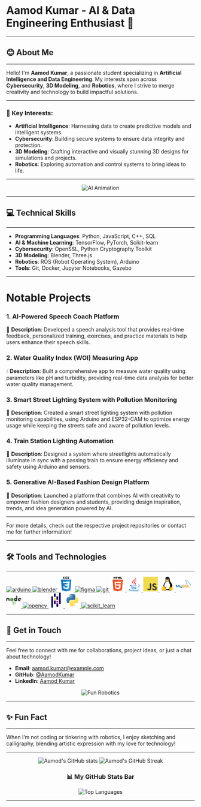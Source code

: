 # Aamod Kumar - AI & Data Engineering Enthusiast 🚀

---

## 😊 About Me

---

Hello! I'm **Aamod Kumar**, a passionate student specializing in **Artificial Intelligence and Data Engineering**. My interests span across **Cybersecurity**, **3D Modeling**, and **Robotics**, where I strive to merge creativity and technology to build impactful solutions.

---

### 🧠 Key Interests:
- **Artificial Intelligence**: Harnessing data to create predictive models and intelligent systems.
- **Cybersecurity**: Building secure systems to ensure data integrity and protection.
- **3D Modeling**: Crafting interactive and visually stunning 3D designs for simulations and projects.
- **Robotics**: Exploring automation and control systems to bring ideas to life.

---

<div align="center">
  <img src="https://media.giphy.com/media/L1R1tvI9svkIWwpVYr/giphy.gif" alt="AI Animation" width="300"/>
</div>

---

## 💻 Technical Skills

---

- **Programming Languages**: Python, JavaScript, C++, SQL
- **AI & Machine Learning**: TensorFlow, PyTorch, Scikit-learn
- **Cybersecurity**: OpenSSL, Python Cryptography Toolkit
- **3D Modeling**: Blender, Three.js
- **Robotics**: ROS (Robot Operating System), Arduino
- **Tools**: Git, Docker, Jupyter Notebooks, Gazebo

---

# Notable Projects

### 1. **AI-Powered Speech Coach Platform**  
🎤 **Description**: Developed a speech analysis tool that provides real-time feedback, personalized training, exercises, and practice materials to help users enhance their speech skills.

### 2. **Water Quality Index (WOI) Measuring App**  
💧 **Description**: Built a comprehensive app to measure water quality using parameters like pH and turbidity, providing real-time data analysis for better water quality management.

### 3. **Smart Street Lighting System with Pollution Monitoring**  
🚦 **Description**: Created a smart street lighting system with pollution monitoring capabilities, using Arduino and ESP32-CAM to optimize energy usage while keeping the streets safe and aware of pollution levels.

### 4. **Train Station Lighting Automation**  
🚉 **Description**: Designed a system where streetlights automatically illuminate in sync with a passing train to ensure energy efficiency and safety using Arduino and sensors.

### 5. **Generative AI-Based Fashion Design Platform**  
👗 **Description**: Launched a platform that combines AI with creativity to empower fashion designers and students, providing design inspiration, trends, and idea generation powered by AI.

---
For more details, check out the respective project repositories or contact me for further information!


---

## 🛠️ Tools and Technologies

---

<p align="left">
  <a href="https://www.arduino.cc/" target="_blank" rel="noreferrer"> <img src="https://cdn.worldvectorlogo.com/logos/arduino-1.svg" alt="arduino" width="40" height="40"/> </a>
  <a href="https://www.blender.org/" target="_blank" rel="noreferrer"> <img src="https://download.blender.org/branding/community/blender_community_badge_white.svg" alt="blender" width="40" height="40"/> </a>
  <a href="https://www.w3schools.com/css/" target="_blank" rel="noreferrer"> <img src="https://raw.githubusercontent.com/devicons/devicon/master/icons/css3/css3-original-wordmark.svg" alt="css3" width="40" height="40"/> </a>
  <a href="https://www.figma.com/" target="_blank" rel="noreferrer"> <img src="https://www.vectorlogo.zone/logos/figma/figma-icon.svg" alt="figma" width="40" height="40"/> </a>
  <a href="https://git-scm.com/" target="_blank" rel="noreferrer"> <img src="https://www.vectorlogo.zone/logos/git-scm/git-scm-icon.svg" alt="git" width="40" height="40"/> </a>
  <a href="https://www.w3.org/html/" target="_blank" rel="noreferrer"> <img src="https://raw.githubusercontent.com/devicons/devicon/master/icons/html5/html5-original-wordmark.svg" alt="html5" width="40" height="40"/> </a>
  <a href="https://www.java.com" target="_blank" rel="noreferrer"> <img src="https://raw.githubusercontent.com/devicons/devicon/master/icons/java/java-original.svg" alt="java" width="40" height="40"/> </a>
  <a href="https://developer.mozilla.org/en-US/docs/Web/JavaScript" target="_blank" rel="noreferrer"> <img src="https://raw.githubusercontent.com/devicons/devicon/master/icons/javascript/javascript-original.svg" alt="javascript" width="40" height="40"/> </a>
  <a href="https://www.linux.org/" target="_blank" rel="noreferrer"> <img src="https://raw.githubusercontent.com/devicons/devicon/master/icons/linux/linux-original.svg" alt="linux" width="40" height="40"/> </a>
  <a href="https://www.mysql.com/" target="_blank" rel="noreferrer"> <img src="https://raw.githubusercontent.com/devicons/devicon/master/icons/mysql/mysql-original-wordmark.svg" alt="mysql" width="40" height="40"/> </a>
  <a href="https://nodejs.org" target="_blank" rel="noreferrer"> <img src="https://raw.githubusercontent.com/devicons/devicon/master/icons/nodejs/nodejs-original-wordmark.svg" alt="nodejs" width="40" height="40"/> </a>
  <a href="https://opencv.org/" target="_blank" rel="noreferrer"> <img src="https://www.vectorlogo.zone/logos/opencv/opencv-icon.svg" alt="opencv" width="40" height="40"/> </a>
  <a href="https://pandas.pydata.org/" target="_blank" rel="noreferrer"> <img src="https://raw.githubusercontent.com/devicons/devicon/2ae2a900d2f041da66e950e4d48052658d850630/icons/pandas/pandas-original.svg" alt="pandas" width="40" height="40"/> </a>
  <a href="https://www.python.org" target="_blank" rel="noreferrer"> <img src="https://raw.githubusercontent.com/devicons/devicon/master/icons/python/python-original.svg" alt="python" width="40" height="40"/> </a>
  <a href="https://scikit-learn.org/" target="_blank" rel="noreferrer"> <img src="https://upload.wikimedia.org/wikipedia/commons/0/05/Scikit_learn_logo_small.svg" alt="scikit_learn" width="40" height="40"/> </a>
</p>

---

## 📩 Get in Touch

---

Feel free to connect with me for collaborations, project ideas, or just a chat about technology!

- **Email**: aamod.kumar@example.com
- **GitHub**: [@AamodKumar](https://github.com/AamodKumar)
- **LinkedIn**: [Aamod Kumar](https://linkedin.com/in/aamodkumar)

<div align="center">
  <img src="https://media.giphy.com/media/1AG4ctbMlmrwK0cFZX/giphy.gif" alt="Fun Robotics" width="300"/>
</div>

---

## ✨ Fun Fact

---

When I’m not coding or tinkering with robotics, I enjoy sketching and calligraphy, blending artistic expression with my love for technology!

---

<div align="center">
  <img src="https://github-readme-stats.vercel.app/api?username=AamodKumar&show_icons=true&theme=radical" alt="Aamod's GitHub stats"/>
  <img src="https://github-readme-streak-stats.herokuapp.com/?user=AamodKumar&theme=radical" alt="Aamod's GitHub Streak"/>
</div>

<div align="center">
  <h3>📊 My GitHub Stats Bar</h3>
  <img src="https://github-readme-stats.vercel.app/api/top-langs/?username=AamodKumar&layout=compact&theme=radical" alt="Top Languages"/>
</div>

---
